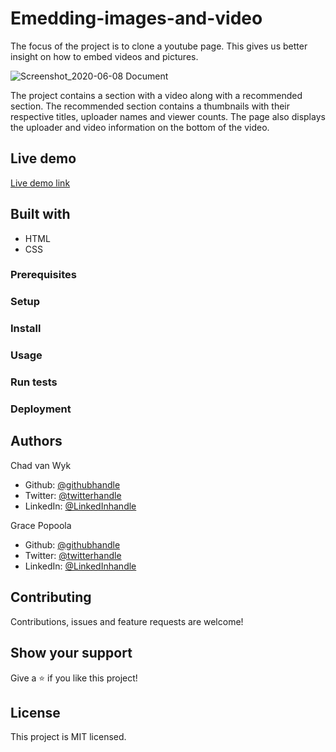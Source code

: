 # Emedding-images-and-video
The focus of the project is to clone a youtube page. This gives us better insight on how to embed videos and pictures.

![Screenshot_2020-06-08 Document](https://user-images.githubusercontent.com/43865875/84021954-cdfee500-a985-11ea-920b-adaeed55adf6.png)

The project contains a section with a video along with a recommended section. The recommended section contains a thumbnails with their respective titles, uploader names and viewer counts. The page also displays the uploader and video information on the bottom of the video.

## Live demo
[Live demo link](https://boring-hoover-81d0fb.netlify.app/)

## Built with

 - HTML
 - CSS
 
 
### Prerequisites

### Setup

### Install

### Usage

### Run tests

### Deployment

## Authors
Chad van Wyk
 - Github: [@githubhandle](https://github.com/El-Potato-Slayer)
 - Twitter: [@twitterhandle](https://twitter.com/elpotatoslayer)
 - LinkedIn: [@LinkedInhandle](www.linkedin.com/in/chad-van-wyk-4228b21a6)

Grace Popoola
 - Github: [@githubhandle](https://github.com/GraceOyiza)
 - Twitter: [@twitterhandle](https://twitter.com/_PopsonGrace)
 - LinkedIn: [@LinkedInhandle](www.linkedin.com/in/chad-van-wyk-4228b21a6)
 
 
## Contributing
Contributions, issues and feature requests are welcome!

## Show your support
Give a ⭐️ if you like this project!

## License
This project is MIT licensed.


